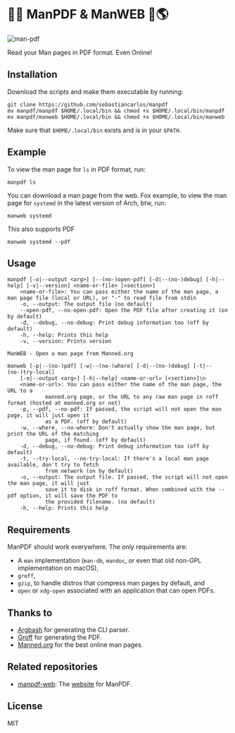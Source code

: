 # 💪📄 ManPDF & ManWEB 💪🌎

![man-pdf](https://user-images.githubusercontent.com/88276600/230772238-78562f6a-d0ea-4b91-88b1-0b5c52fb7adf.png)

Read your Man pages in PDF format. Even Online!

## Installation

Download the scripts and make them executable by running:

```shell
git clone https://github.com/sebastiancarlos/manpdf
mv manpdf/manpdf $HOME/.local/bin && chmod +x $HOME/.local/bin/manpdf
mv manpdf/manweb $HOME/.local/bin && chmod +x $HOME/.local/bin/manweb
```

Make sure that `$HOME/.local/bin` exists and is in your `$PATH`.

## Example

To view the man page for `ls` in PDF format, run:

```shell
manpdf ls
```

You can download a man page from the web. Fox example, to view the man page for `systemd` in the latest version of Arch, btw, run:

```shell
manweb systemd
````

This also supports PDF

```shell
manweb systemd --pdf
````

## Usage

```shell
manpdf [-o|--output <arg>] [--(no-)open-pdf] [-d|--(no-)debug] [-h|--help] [-v|--version] <name-or-file> [<section>]
	<name-or-file>: You can pass either the name of the man page, a man page file (local or URL), or "-" to read file from stdin
	-o, --output: The output file (no default)
	--open-pdf, --no-open-pdf: Open the PDF file after creating it (on by default)
	-d, --debug, --no-debug: Print debug information too (off by default)
	-h, --help: Prints this help
	-v, --version: Prints version
```

```shell
ManWEB - Open a man page from Manned.org

manweb [-p|--(no-)pdf] [-w|--(no-)where] [-d|--(no-)debug] [-t|--(no-)try-local]
    [-o|--output <arg>] [-h|--help] <name-or-url> [<section>]\n
    <name-or-url>: You can pass either the name of the man page, the URL to a
            manned.org page, or the URL to any raw man page in roff format (hosted at manned.org or not)
    -p, --pdf, --no-pdf: If passed, the script will not open the man page, it will just open it
            as a PDF. (off by default)
    -w, --where, --no-where: Don't actually show the man page, but print the URL of the matching
            page, if found. (off by default)
    -d, --debug, --no-debug: Print debug information too (off by default)
    -t, --try-local, --no-try-local: If there's a local man page available, don't try to fetch
            from network (on by default)
    -o, --output: The output file. If passed, the script will not open the man page, it will just
            save it to disk in roff format. When combined with the --pdf option, it will save the PDF to
            the provided filename. (no default)
    -h, --help: Prints this help
```

## Requirements

ManPDF should work everywhere. The only requirements are:
 - A `man` implementation (`man-db`, `mandoc`, or even that old non-GPL implementation on macOS),
 - `groff`, 
 - `gzip`, to handle distros that compress man pages by default, and
 - `open` or `xdg-open` associated with an application that can open PDFs.

## Thanks to
- [Argbash](https://argbash.io/) for generating the CLI parser.
- [Groff](https://www.gnu.org/software/groff/) for generating the PDF.
- [Manned.org](https://manned.org/) for the best online man pages.

## Related repositories
- [manpdf-web](https://github.com/sebastiancarlos/manpdf-web): The [website](https://manpdf.pro) for ManPDF.

## License

MIT
